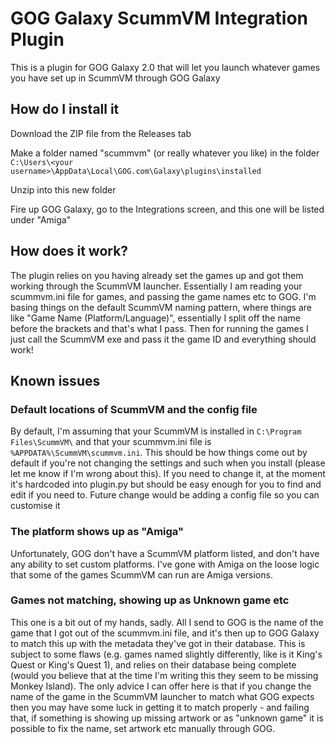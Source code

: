 # GOG Galaxy ScummVM Integration Plugin
This is a plugin for GOG Galaxy 2.0 that will let you launch whatever games you have set up in ScummVM through GOG Galaxy
## How do I install it

Download the ZIP file from the Releases tab

Make a folder named "scummvm" (or really whatever you like) in the folder `C:\Users\<your username>\AppData\Local\GOG.com\Galaxy\plugins\installed`

Unzip into this new folder

Fire up GOG Galaxy, go to the Integrations screen, and this one will be listed under "Amiga"

## How does it work?

The plugin relies on you having already set the games up and got them working through the ScummVM launcher. Essentially I am reading your scummvm.ini file for games, and passing the game names etc to GOG. I'm basing things on the default ScummVM naming pattern, where things are like "Game Name (Platform/Language)", essentially I split off the name before the brackets and that's what I pass. Then for running the games I just call the ScummVM exe and pass it the game ID and everything should work!

## Known issues
### Default locations of ScummVM and the config file
By default, I'm assuming that your ScummVM is installed in `C:\Program Files\ScummVM\` and that your scummvm.ini file is  `%APPDATA%\ScummVM\scummvm.ini`. This should be how things come out by default if you're not changing the settings and such when you install (please let me know if I'm wrong about this). If you need to change it, at the moment it's hardcoded into plugin.py but should be easy enough for you to find and edit if you need to. Future change would be adding a config file so you can customise it
### The platform shows up as "Amiga"
Unfortunately, GOG don't have a ScummVM platform listed, and don't have any ability to set custom platforms. I've gone with Amiga on the loose logic that some of the games ScummVM can run are Amiga versions.
### Games not matching, showing up as Unknown game etc
This one is a bit out of my hands, sadly. All I send to GOG is the name of the game that I got out of the scummvm.ini file, and it's then up to GOG Galaxy to match this up with the metadata they've got in their database. This is subject to some flaws (e.g. games named slightly differently, like is it King's Quest or King's Quest 1), and relies on their database being complete (would you believe that at the time I'm writing this they seem to be missing Monkey Island). The only advice I can offer here is that if you change the name of the game in the ScummVM launcher to match what GOG expects then you may have some luck in getting it to match properly - and failing that, if something is showing up missing artwork or as "unknown game" it is possible to fix the name, set artwork etc manually through GOG.
